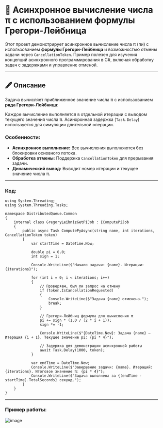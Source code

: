 # 🧮 Асинхронное вычисление числа π с использованием формулы Грегори-Лейбница

Этот проект демонстрирует асинхронное вычисление числа π (пи) с использованием **формулы Грегори-Лейбница** и возможностью отмены задачи через `CancellationToken`. Пример полезен для изучения концепций асинхронного программирования в C#, включая обработку задач с задержками и управление отменой.

---

## 🖋️ Описание

Задача вычисляет приближенное значение числа π с использованием **ряда Грегори-Лейбница**:

Каждое вычисление выполняется в отдельной итерации с выводом текущего значения числа π. Асинхронная задержка (`Task.Delay`) используется для симуляции длительной операции.

### Особенности:
- **Асинхронное выполнение:** Все вычисления выполняются без блокировки основного потока.
- **Обработка отмены:** Поддержка `CancellationToken` для прерывания задачи.
- **Динамический вывод:** Выводит номер итерации и текущее значение числа π.

---

### Код: 
```﻿using System;
using System.Threading;
using System.Threading.Tasks;

namespace DistributedQueue.Common
{
    internal class GregoryLeibnizGetPIJob : IComputePiJob
    {
        public async Task ComputePyAsync(string name, int iterations, CancellationToken token)
        {
            var startTime = DateTime.Now;

            double pi = 0.0;
            int sign = 1;

            Console.WriteLine($"Начало задачи: {name}. Итерации: {iterations}");

            for (int i = 0; i < iterations; i++)
            {
                // Проверяем, был ли запрос на отмену
                if (token.IsCancellationRequested)
                {
                    Console.WriteLine($"Задача {name} отменена.");
                    break;
                }

                // Грегори-Лейбниц формула для вычисления π
                pi += sign * (1.0 / (2 * i + 1));
                sign *= -1;

                Console.WriteLine($"{DateTime.Now}: Задача {name} — Итерация {i + 1}, Текущее значение pi: {pi * 4}");

                // Задержка для демонстрации асинхронной работы
                await Task.Delay(1000, token);
            }

            var endTime = DateTime.Now;
            Console.WriteLine($"Завершение задачи: {name}. Итераций: {iterations}. Итоговое значение π: {pi * 4}");
            Console.WriteLine($"Задача выполнена за {(endTime - startTime).TotalSeconds} секунд.");
        }
    }
}
```

---

### Пример работы:
![image](https://github.com/user-attachments/assets/5ca739c9-8301-4682-ac9f-62e7463d65be)

